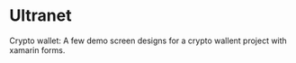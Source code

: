 # Ultranet
Crypto wallet: 
A few demo screen designs for a crypto wallent project with xamarin forms.
